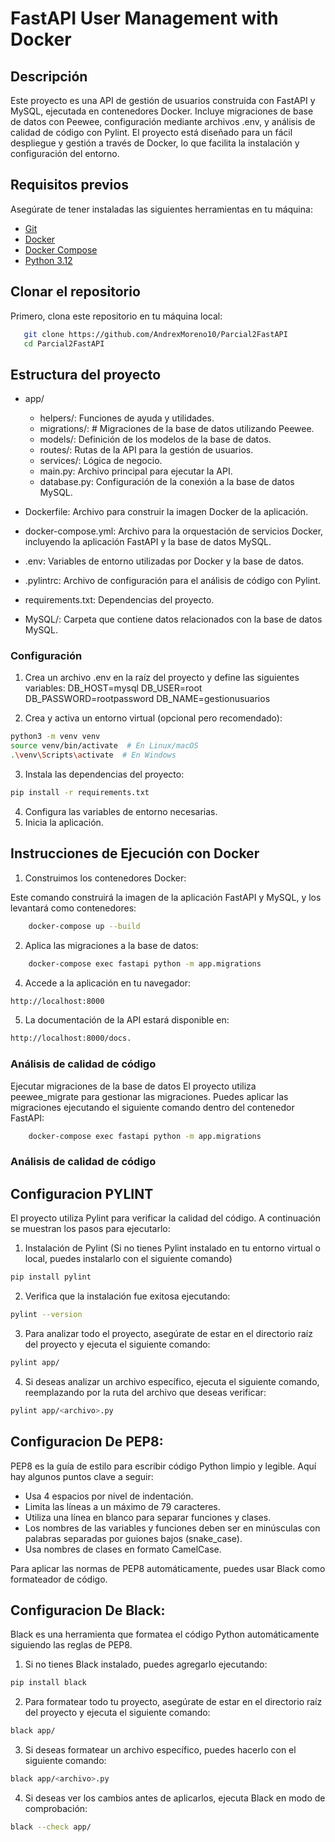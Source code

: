 # FastAPI User Management with Docker

## Descripción

Este proyecto es una API de gestión de usuarios construida con FastAPI y MySQL, ejecutada en contenedores Docker. Incluye migraciones de base de datos con Peewee, configuración mediante archivos .env, y análisis de calidad de código con Pylint. El proyecto está diseñado para un fácil despliegue y gestión a través de Docker, lo que facilita la instalación y configuración del entorno.


## Requisitos previos

Asegúrate de tener instaladas las siguientes herramientas en tu máquina:

- [Git](https://git-scm.com/)
- [Docker](https://www.docker.com/)
- [Docker Compose](https://docs.docker.com/compose/install/)
- [Python 3.12](https://www.python.org/)

## Clonar el repositorio

Primero, clona este repositorio en tu máquina local:

```bash
   git clone https://github.com/AndrexMoreno10/Parcial2FastAPI
   cd Parcial2FastAPI
```


## Estructura del proyecto

- app/
  - helpers/: Funciones de ayuda y utilidades.
  - migrations/: # Migraciones de la base de datos utilizando Peewee.
  - models/: Definición de los modelos de la base de datos.
  - routes/: Rutas de la API para la gestión de usuarios.
  - services/: Lógica de negocio.
  - main.py: Archivo principal para ejecutar la API.
  - database.py: Configuración de la conexión a la base de datos MySQL.
  
- Dockerfile: Archivo para construir la imagen Docker de la aplicación.
- docker-compose.yml: Archivo para la orquestación de servicios Docker, incluyendo la aplicación FastAPI y la base de datos MySQL.
- .env: Variables de entorno utilizadas por Docker y la base de datos.
- .pylintrc: Archivo de configuración para el análisis de código con Pylint.
- requirements.txt: Dependencias del proyecto.
- MySQL/: Carpeta que contiene datos relacionados con la base de datos MySQL.


### Configuración

1. Crea un archivo .env en la raíz del proyecto y define las siguientes variables:
    DB_HOST=mysql
    DB_USER=root
    DB_PASSWORD=rootpassword
    DB_NAME=gestionusuarios


2. Crea y activa un entorno virtual (opcional pero recomendado):
```bash
python3 -m venv venv
source venv/bin/activate  # En Linux/macOS
.\venv\Scripts\activate  # En Windows
```
3. Instala las dependencias del proyecto:
```bash
pip install -r requirements.txt
```
4. Configura las variables de entorno necesarias.
5. Inicia la aplicación.


## Instrucciones de Ejecución con Docker

1. Construimos los contenedores Docker: 

Este comando construirá la imagen de la aplicación FastAPI y MySQL, y los levantará como contenedores:
```bash
    docker-compose up --build
```
2. Aplica las migraciones a la base de datos:
```bash
    docker-compose exec fastapi python -m app.migrations
```
4. Accede a la aplicación en tu navegador:
```bash
http://localhost:8000
```
5. La documentación de la API estará disponible en:
```bash
http://localhost:8000/docs.
```

### Análisis de calidad de código

Ejecutar migraciones de la base de datos
El proyecto utiliza peewee_migrate para gestionar las migraciones. Puedes aplicar las migraciones ejecutando el siguiente comando dentro del contenedor FastAPI:
```bash
    docker-compose exec fastapi python -m app.migrations
```
    
### Análisis de calidad de código

## Configuracion PYLINT 
El proyecto utiliza Pylint para verificar la calidad del código. A continuación se muestran los pasos para ejecutarlo:


1. Instalación de Pylint (Si no tienes Pylint instalado en tu entorno virtual o local, puedes instalarlo con el siguiente comando)
```bash
pip install pylint
```

2. Verifica que la instalación fue exitosa ejecutando:
```bash
pylint --version
```

3. Para analizar todo el proyecto, asegúrate de estar en el directorio raíz del proyecto y ejecuta el siguiente comando:
```bash
pylint app/
```
4. Si deseas analizar un archivo específico, ejecuta el siguiente comando, reemplazando <archivo> por la ruta del archivo que deseas verificar:
```bash
pylint app/<archivo>.py
```

## Configuracion De PEP8:
PEP8 es la guía de estilo para escribir código Python limpio y legible. Aquí hay algunos puntos clave a seguir:

 - Usa 4 espacios por nivel de indentación.
 - Limita las líneas a un máximo de 79 caracteres.
 - Utiliza una línea en blanco para separar funciones y clases.
 - Los nombres de las variables y funciones deben ser en minúsculas con palabras separadas por guiones bajos (snake_case).
 - Usa nombres de clases en formato CamelCase.
   
Para aplicar las normas de PEP8 automáticamente, puedes usar Black como formateador de código.

## Configuracion De Black:
Black es una herramienta que formatea el código Python automáticamente siguiendo las reglas de PEP8.

1. Si no tienes Black instalado, puedes agregarlo ejecutando:
```bash
pip install black
```
2. Para formatear todo tu proyecto, asegúrate de estar en el directorio raíz del proyecto y ejecuta el siguiente comando:
```bash
black app/
```
3. Si deseas formatear un archivo específico, puedes hacerlo con el siguiente comando:
```bash
black app/<archivo>.py
```
4. Si deseas ver los cambios antes de aplicarlos, ejecuta Black en modo de comprobación:
```bash
black --check app/
```
